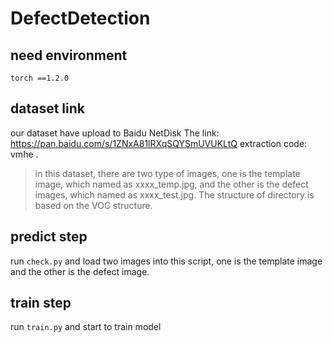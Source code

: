 # DefectDetection
## need environment
`
torch ==1.2.0
`

## dataset link
our dataset have upload to Baidu NetDisk
The link: https://pan.baidu.com/s/1ZNxA81lRXqSQYSmUVUKLtQ 
extraction code: vmhe .
> in this dataset, there are two type of images, one is the template image, which named as xxxx_temp.jpg, and the other is the defect images, which named as xxxx_test.jpg. The structure of directory is based on the VOC structure.

## predict step
run `check.py` and load two images into this script, one is the template image and the other is the defect image. 

## train step
run `train.py` and start to train model

